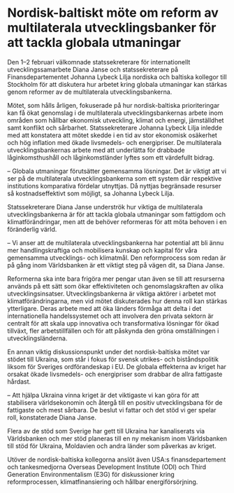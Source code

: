 # Nordisk-baltiskt möte om reform av multilaterala utvecklingsbanker för att tackla globala utmaningar

Den 1–2 februari välkomnade statssekreterare för internationellt utvecklingssamarbete Diana Janse och statssekreterare på Finansdepartementet Johanna Lybeck Lilja nordiska och baltiska kollegor till Stockholm för att diskutera hur arbetet kring globala utmaningar kan stärkas genom reformer av de multilaterala utvecklingsbankerna.

Mötet, som hålls årligen, fokuserade på hur nordisk-baltiska prioriteringar kan få ökat genomslag i de multilaterala utvecklingsbankernas arbete inom områden som hållbar ekonomisk utveckling, klimat och energi, jämställdhet samt konflikt och sårbarhet. Statssekreterare Johanna Lybeck Lilja inledde med att konstatera att mötet skedde i en tid av stor ekonomisk osäkerhet och hög inflation med ökade livsmedels- och energipriser. De multilaterala utvecklingsbankernas arbete med att underlätta för drabbade låginkomsthushåll och låginkomstländer lyftes som ett värdefullt bidrag.

– Globala utmaningar förutsätter gemensamma lösningar. Det är viktigt att vi ser på de multilaterala utvecklingsbankerna som ett system där respektive institutions komparativa fördelar utnyttjas. Då nyttjas begränsade resurser så kostnadseffektivt som möjligt, sa Johanna Lybeck Lilja.

Statssekreterare Diana Janse underströk hur viktiga de multilaterala utvecklingsbankerna är för att tackla globala utmaningar som fattigdom och klimatförändringar, men att de behöver reformeras för att möta behoven i en föränderlig värld.

– Vi anser att de multilaterala utvecklingsbankerna har potential att bli ännu mer handlingskraftiga och mobilisera kunskap och kapital för våra gemensamma utvecklings- och klimatmål. Den reformprocess som redan är på gång inom Världsbanken är ett viktigt steg på vägen dit, sa Diana Janse.

Reformerna ska inte bara frigöra mer pengar utan även se till att resurserna används på ett sätt som ökar effektiviteten och genomslagskraften av olika utvecklingsinsatser. Utvecklingsbankerna är viktiga aktörer i arbetet mot klimatförändringarna, men vid mötet diskuterades hur denna roll kan stärkas ytterligare. Deras arbete med att öka länders förmåga att delta i det internationella handelssystemet och att involvera den privata sektorn är centralt för att skala upp innovativa och transformativa lösningar för ökad tillväxt, fler arbetstillfällen och för att påskynda den gröna omställningen i utvecklingsländerna.

En annan viktig diskussionspunkt under det nordisk-baltiska mötet var stödet till Ukraina, som står i fokus för svensk utrikes- och biståndspolitik liksom för Sveriges ordförandeskap i EU. De globala effekterna av kriget har orsakat ökade livsmedels- och energipriser som drabbar de allra fattigaste hårdast.

– Att hjälpa Ukraina vinna kriget är det viktigaste vi kan göra för att stabilisera världsekonomin och återgå till en positiv utvecklingsbana för de fattigaste och mest sårbara. De beslut vi fattar och det stöd vi ger spelar roll, konstaterade Diana Janse.

Flera av de stöd som Sverige har gett till Ukraina har kanaliserats via Världsbanken och mer stöd planeras till en ny mekanism inom Världsbanken till stöd för Ukraina, Moldavien och andra länder som påverkas av kriget.

Utöver de nordisk-baltiska kollegorna anslöt även USA:s finansdepartement och tankesmedjorna Overseas Development Institute (ODI) och Third Generation Environmentalism (E3G) för diskussioner kring reformprocessen, klimatfinansiering och hållbar energiförsörjning.
